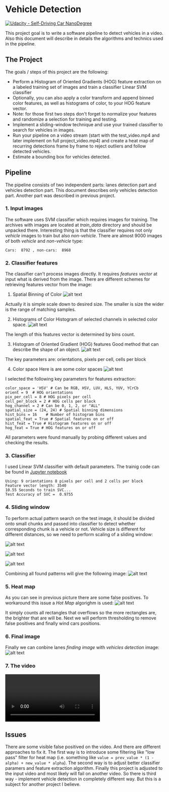 # Vehicle Detection
[![Udacity - Self-Driving Car NanoDegree](https://s3.amazonaws.com/udacity-sdc/github/shield-carnd.svg)](http://www.udacity.com/drive)


This project goal is to write a software pipeline to detect vehicles in a video. Also this document will describe in details the algorithms and technics used in the pipeline.

The Project
---

The goals / steps of this project are the following:

* Perform a Histogram of Oriented Gradients (HOG) feature extraction on a labeled training set of images and train a classifier Linear SVM classifier
* Optionally, you can also apply a color transform and append binned color features, as well as histograms of color, to your HOG feature vector. 
* Note: for those first two steps don't forget to normalize your features and randomize a selection for training and testing.
* Implement a sliding-window technique and use your trained classifier to search for vehicles in images.
* Run your pipeline on a video stream (start with the test_video.mp4 and later implement on full project_video.mp4) and create a heat map of recurring detections frame by frame to reject outliers and follow detected vehicles.
* Estimate a bounding box for vehicles detected.

[//]: # (Image References)
[image1]: ./images/image1.jpg
[image2]: ./images/image2_.png
[image3]: ./images/image3.png
[image4]: ./images/image4_.png
[image5]: ./images/image5.png
[image6]: ./images/image6.png
[image7]: ./images/image7.png
[image8]: ./images/image8.png
[image9]: ./images/image9.png
[image10]: ./images/image10.png
[video1]: ./out.mp4

## Pipeline
The pipeline consists of two independent parts: lanes detection part and vehicles detection part.
This document describes only vehicles detection part. Another part was described in previous project.

### 1. Input images
The software uses SVM classifier which requires images for training.
The archives with images are located at *train_data* directory and should be unpacked there.
Interesting thing is that the classifier requires not only *vehicle* images to train but also *non-vehicle*. There are almost 9000 images of both *vehicle* and *non-vehicle* type:
```
Cars:  8792 , non-cars:  8968
```

### 2. Classifier features
The classifier can't process images directly. It requires *features vector* at input what is derived from the image.
There are different schemes for retrieving features vector from the image:
1. Spatial Binning of Color
![alt text][image1]

Actually it is simple scale down to desired size. The smaller is size the wider is the range of matching samples.

2. Histograms of Color
Histogram of selected channels in selected color space.
![alt text][image2]

The length of this features vector is determined by bins count.

3. Histogram of Oriented Gradient (HOG) features
Good method that can describe the shape of an object.
![alt text][image3]

The key parameters are: orientations, pixels per cell, cells per block

4. Color space
Here is are some color spaces
![alt text][image4]

I selected the following key parameters for features extraction:
```
color_space = 'HSV' # Can be RGB, HSV, LUV, HLS, YUV, YCrCb
orient = 9  # HOG orientations
pix_per_cell = 8 # HOG pixels per cell
cell_per_block = 2 # HOG cells per block
hog_channel = 2 # Can be 0, 1, 2, or "ALL"
spatial_size = (24, 24) # Spatial binning dimensions
hist_bins = 16    # Number of histogram bins
spatial_feat = True # Spatial features on or off
hist_feat = True # Histogram features on or off
hog_feat = True # HOG features on or off
```

All parameters were found manually by probing different values and checking the results.

### 3. Classifier
I used Linear SVM classifier with default parameters. The trainig code can be found in [Jupyter notebook](https://github.com/ryanchyshyn/vehicle_detection/blob/master/pipeline.ipynb)

```
Using: 9 orientations 8 pixels per cell and 2 cells per block
Feature vector length: 3540
10.55 Seconds to train SVC...
Test Accuracy of SVC =  0.9755
```

### 4. Sliding window
To perform actual pattern search on the test image, it should be divided onto small chunks and passed into classifier to detect whether corresponding chunk is a vehicle or not.
Vehicle size is different for different distances, so we need to perform scaling of a sliding window:

![alt text][image5]

![alt text][image6]

![alt text][image7]

Combining all found patterns will give the following image:
![alt text][image8]

### 5. Heat map
As you can see in previous picture there are some false positives.
To workaround this issue a *Hot Map* algorighm is used:
![alt text][image9]

It simply counts all rectangles that overflows so the more rectangles are, the brighter that are will be.
Next we will perform thresholding to remove false positives and finally wind cars positions.

### 6. Final image
Finally we can conbine lanes *finding image* with *vehicles detection* image:
![alt text][image10]

### 7. The video
![Resulting video][video1]

## Issues
There are some visible false positived on the video.
And there are different approaches to fix it.
The first way is to introduce some filtering like "low pass" filter for heat map (i.e. something like `value = prev_value * (1 - alpha) + new_value * alpha`).
The second way is to adjust better classifier paramers and feature extraction algorithm.
Finally this project is adjusted to the input video and most likely will fail on another video. So there is third way - implement vehicle detection in completely different way. But this is a subject for another project I believe.
